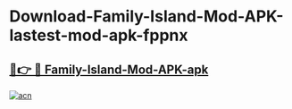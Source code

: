 # Download-Family-Island-Mod-APK-lastest-mod-apk-fppnx

<h2><a href="https://apkcomod.com?title=Family-Island-Mod-APK">🔗👉 🔴 Family-Island-Mod-APK-apk </a></h2>

[![acn](https://github.com/user-attachments/assets/0f9c940e-d8b0-45ae-aac7-cd30a18b3e1c)](https://apkcomod.com?title=Family-Island-Mod-APK)
